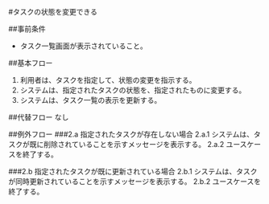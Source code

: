 #タスクの状態を変更できる

##事前条件
- タスク一覧画面が表示されていること。

##基本フロー
1. 利用者は、タスクを指定して、状態の変更を指示する。
2. システムは、指定されたタスクの状態を、指定されたものに変更する。
3. システムは、タスク一覧の表示を更新する。

##代替フロー
なし

##例外フロー
###2.a 指定されたタスクが存在しない場合
2.a.1 システムは、タスクが既に削除されていることを示すメッセージを表示する。
2.a.2 ユースケースを終了する。

###2.b 指定されたタスクが既に更新されている場合
2.b.1 システムは、タスクが同時更新されていることを示すメッセージを表示する。
2.b.2 ユースケースを終了する。